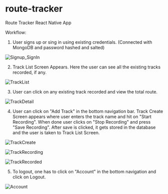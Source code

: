 # route-tracker
Route Tracker React Native App

Workflow:
1. User signs up or sing in using existing credentials. (Connected with MongoDB and password hashed and salted)

![Signup_SignIn](https://github.com/dishitk/route-tracker/blob/main/Signup_SignIn.png?raw=true)

2. Track List Screen Appears. Here the user can see all the existing tracks recorded, if any.

![TrackList](https://github.com/dishitk/route-tracker/blob/main/TrackList.png?raw=true)

3. User can click on any existing track recorded and view the total route.

![TrackDetail](https://github.com/dishitk/route-tracker/blob/main/TrackDetail.png?raw=true)

4. User can click on "Add Track" in the bottom navigation bar. Track Create Screen appears where user enters the track name and hit on "Start Recording". When done user clicks on "Stop Recording" and press "Save Recording". After save is clicked, it gets stored in the database and the user is taken to Track List Screen.


![TrackCreate](https://github.com/dishitk/route-tracker/blob/main/TrackCreate.png?raw=true)

![TrackRecording](https://github.com/dishitk/route-tracker/blob/main/TrackRecording.png?raw=true)

![TrackRecorded](https://github.com/dishitk/route-tracker/blob/main/TrackRecorded.png?raw=true)

5. To logout, one has to click on "Account" in the bottom navigation and click on Logout.

![Account](https://github.com/dishitk/route-tracker/blob/main/Account.png?raw=true)
